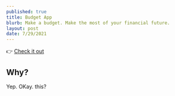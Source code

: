 ```yaml
---
published: true
title: Budget App
blurb: Make a budget. Make the most of your financial future.
layout: post
date: 7/29/2021
---
```


👉 [Check it out](https://budget.vanderdys.design)

## Why?

Yep. OKay. this?
